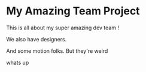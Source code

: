 # My Amazing Team Project 

This is all about my super amazing dev team !

We also have designers.

And some motion folks. But they're weird 

whats up
